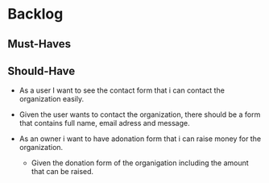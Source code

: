 # Backlog

## Must-Haves

  
## Should-Have

  - As a user I want to see the contact form that i can contact the organization easily.
   
   - Given the user wants to contact the organization, there should be a form that contains full name, email adress and message.
    
- As an owner i want to have adonation form that i can raise money for the organization.
 
     - Given the donation form of the organigation including the amount that can be raised.



    
     

    
     
 
    
    
